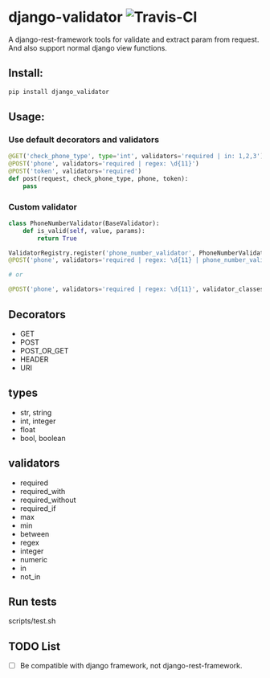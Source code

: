 # django-validator ![Travis-CI](https://travis-ci.org/romain-li/django-validator.svg)

A django-rest-framework tools for validate and extract param from request.
And also support normal django view functions.

## Install:

```bash
pip install django_validator
```

## Usage:

### Use default decorators and validators
```python
@GET('check_phone_type', type='int', validators='required | in: 1,2,3')
@POST('phone', validators='required | regex: \d{11}')
@POST('token', validators='required')
def post(request, check_phone_type, phone, token):
    pass
```

### Custom validator
```python
class PhoneNumberValidator(BaseValidator):
    def is_valid(self, value, params):
        return True

ValidatorRegistry.register('phone_number_validator', PhoneNumberValidator)
@POST('phone', validators='required | regex: \d{11} | phone_number_validator')

# or

@POST('phone', validators='required | regex: \d{11}', validator_classes=[PhoneNumberValidator()])
```


## Decorators
- GET
- POST
- POST_OR_GET
- HEADER
- URI

## types
- str, string
- int, integer
- float
- bool, boolean

## validators
- required
- required_with
- required_without
- required_if
- max
- min
- between
- regex
- integer
- numeric
- in
- not_in

## Run tests
scripts/test.sh

## TODO List
- [ ] Be compatible with django framework, not django-rest-framework.
